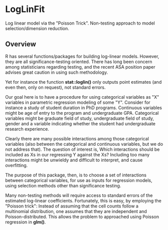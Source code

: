 
# LogLinFit

Log linear model via the "Poisson Trick". Non-testing 
approach to model selection/dimension reduction.

## Overview

R has several functions/packages for building log-linear models.
However, they are all significance-testing oriented.  There has long
been concern among statisticians regarding testing, and the recent ASA
position paper advises great caution in using such methodology.

Yet for instance the function **stat::loglin()** only outputs point
estimates (and even then, only on request), not standard errors.

Our goal here is to have a procedure for using categorical variables as
"X" variables in parametric regression modeling of some "Y".  Consider
for instance a study of student duration in PhD programs.  Continuous
variables might be age of entry to the program and undergraduate GPA.
Categorical variables might be graduate field of study, undergraduate
field of study, gender and a variable indicating whether the student had
undergraduate research experience.

Clearly there are many possible interactions among those categorical
variables (also between the categorical and continuous variables, but we
do not address that).  The question of interest is, Which interactions
should be included as Xs in our regressing Y against the Xs?  Including
too many interactions might be unwieldy and difficult to interpret,
and cause overfitting.

The purpose of this package, then, is to choose a set of interactions 
between categorical variables, for use as inputs for regression models,
using selection methods other than significance testing.

Many non-testing methods will require access to standard errors of the
estimated log-linear coefficients.  Fortunately, this is easy, by
employing the "Poisson trick":  Instead of assuming that the cell counts
follow a multinomial distribution, one assumes that they are independent
and Poisson-distributed.  This allows the problem to approached using
Poisson regression in **glm()**.


